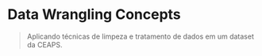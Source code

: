# Data Wrangling Concepts
> Aplicando técnicas de limpeza e tratamento de dados em um dataset da CEAPS.

